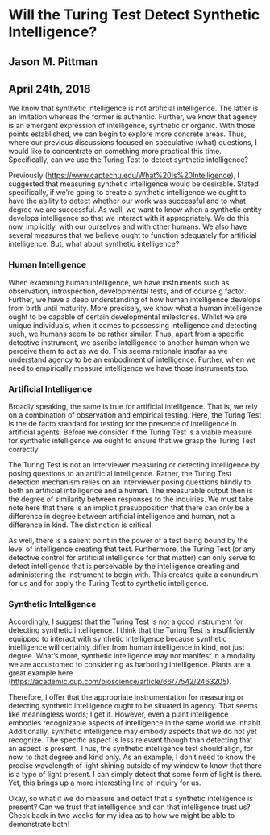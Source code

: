# Will the Turing Test Detect Synthetic Intelligence?
## Jason M. Pittman
## April 24th, 2018

We know that synthetic intelligence is not artificial intelligence. The latter is an imitation whereas the former is authentic. Further, we know that agency is an emergent expression of intelligence, synthetic or organic. With those points established, we can begin to explore more concrete areas. Thus, where our previous discussions focused on speculative (what) questions, I would like to concentrate on something more practical this time. Specifically, can we use the Turing Test to detect synthetic intelligence?

Previously (https://www.captechu.edu/What%20Is%20Intelligence), I suggested that measuring synthetic intelligence would be desirable. Stated specifically, if we’re going to create a synthetic intelligence we ought to have the ability to detect whether our work was successful and to what degree we are successful. As well, we want to know when a synthetic entity develops intelligence so that we interact with it appropriately. We do this now, implicitly, with our ourselves and with other humans. We also have several measures that we believe ought to function adequately for artificial intelligence. But, what about synthetic intelligence?

### Human Intelligence
When examining human intelligence, we have instruments such as observation, introspection, developmental tests, and of course g factor. Further, we have a deep understanding of how human intelligence develops from birth until maturity. More precisely, we know what a human intelligence ought to be capable of certain developmental milestones. Whilst we are unique individuals, when it comes to possessing intelligence and detecting such, we humans seem to be rather similar. Thus, apart from a specific detective instrument, we ascribe intelligence to another human when we perceive them to act as we do. This seems rationale insofar as we understand agency to be an embodiment of intelligence. Further, when we need to empirically measure intelligence we have those instruments too.

### Artificial Intelligence
Broadly speaking, the same is true for artificial intelligence. That is, we rely on a combination of observation and empirical testing. Here, the Turing Test is the de facto standard for testing for the presence of intelligence in artificial agents. Before we consider if the Turing Test is a viable measure for synthetic intelligence we ought to ensure that we grasp the Turing Test correctly. 

The Turing Test is not an interviewer measuring or detecting intelligence by posing questions to an artificial intelligence. Rather, the Turing Test detection mechanism relies on an interviewer posing questions blindly to both an artificial intelligence and a human. The measurable output then is the degree of similarity between responses to the inquiries. We must take note here that there is an implicit presupposition that there can only be a difference in degree between artificial intelligence and human, not a difference in kind. The distinction is critical.

As well, there is a salient point in the power of a test being bound by the level of intelligence creating that test. Furthermore, the Turing Test (or any detective control for artificial intelligence for that matter) can only serve to detect intelligence that is perceivable by the intelligence creating and administering the instrument to begin with. This creates quite a conundrum for us and for apply the Turing Test to synthetic intelligence.

### Synthetic Intelligence
Accordingly, I suggest that the Turing Test is not a good instrument for detecting synthetic intelligence. I think that the Turing Test is insufficiently equipped to interact with synthetic intelligence because synthetic intelligence will certainly differ from human intelligence in kind, not just degree. What’s more, synthetic intelligence may not manifest in a modality we are accustomed to considering as harboring intelligence. Plants are a great example here (https://academic.oup.com/bioscience/article/66/7/542/2463205).

Therefore, I offer that the appropriate instrumentation for measuring or detecting synthetic intelligence ought to be situated in agency. That seems like meaningless words; I get it. However, even a plant intelligence embodies recognizable aspects of intelligence in the same world we inhabit. Additionally, synthetic intelligence may embody aspects that we do not yet recognize. The specific aspect is less relevant though than detecting that an aspect is present. Thus, the synthetic intelligence test should align, for now, to that degree and kind only. As an example, I don’t need to know the precise wavelength of light shining outside of my window to know that there is a type of light present. I can simply detect that some form of light is there. Yet, this brings up a more interesting line of inquiry for us.

Okay, so what if we do measure and detect that a synthetic intelligence is present? Can we trust that intelligence and can that intelligence trust us? Check back in two weeks for my idea as to how we might be able to demonstrate both!
